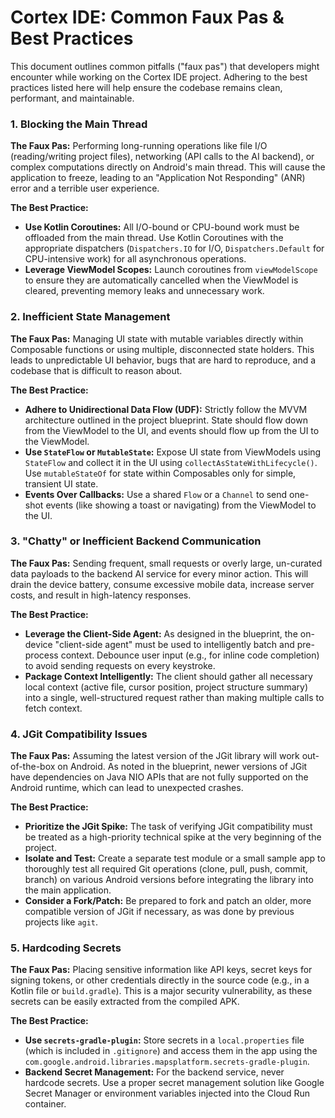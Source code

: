 # Cortex IDE: Common Faux Pas & Best Practices

This document outlines common pitfalls ("faux pas") that developers might encounter while working on the Cortex IDE project. Adhering to the best practices listed here will help ensure the codebase remains clean, performant, and maintainable.

### 1. Blocking the Main Thread
**The Faux Pas:** Performing long-running operations like file I/O (reading/writing project files), networking (API calls to the AI backend), or complex computations directly on Android's main thread. This will cause the application to freeze, leading to an "Application Not Responding" (ANR) error and a terrible user experience.

**The Best Practice:**
-   **Use Kotlin Coroutines:** All I/O-bound or CPU-bound work must be offloaded from the main thread. Use Kotlin Coroutines with the appropriate dispatchers (`Dispatchers.IO` for I/O, `Dispatchers.Default` for CPU-intensive work) for all asynchronous operations.
-   **Leverage ViewModel Scopes:** Launch coroutines from `viewModelScope` to ensure they are automatically cancelled when the ViewModel is cleared, preventing memory leaks and unnecessary work.

### 2. Inefficient State Management
**The Faux Pas:** Managing UI state with mutable variables directly within Composable functions or using multiple, disconnected state holders. This leads to unpredictable UI behavior, bugs that are hard to reproduce, and a codebase that is difficult to reason about.

**The Best Practice:**
-   **Adhere to Unidirectional Data Flow (UDF):** Strictly follow the MVVM architecture outlined in the project blueprint. State should flow down from the ViewModel to the UI, and events should flow up from the UI to the ViewModel.
-   **Use `StateFlow` or `MutableState`:** Expose UI state from ViewModels using `StateFlow` and collect it in the UI using `collectAsStateWithLifecycle()`. Use `mutableStateOf` for state within Composables only for simple, transient UI state.
-   **Events Over Callbacks:** Use a shared `Flow` or a `Channel` to send one-shot events (like showing a toast or navigating) from the ViewModel to the UI.

### 3. "Chatty" or Inefficient Backend Communication
**The Faux Pas:** Sending frequent, small requests or overly large, un-curated data payloads to the backend AI service for every minor action. This will drain the device battery, consume excessive mobile data, increase server costs, and result in high-latency responses.

**The Best Practice:**
-   **Leverage the Client-Side Agent:** As designed in the blueprint, the on-device "client-side agent" must be used to intelligently batch and pre-process context. Debounce user input (e.g., for inline code completion) to avoid sending requests on every keystroke.
-   **Package Context Intelligently:** The client should gather all necessary local context (active file, cursor position, project structure summary) into a single, well-structured request rather than making multiple calls to fetch context.

### 4. JGit Compatibility Issues
**The Faux Pas:** Assuming the latest version of the JGit library will work out-of-the-box on Android. As noted in the blueprint, newer versions of JGit have dependencies on Java NIO APIs that are not fully supported on the Android runtime, which can lead to unexpected crashes.

**The Best Practice:**
-   **Prioritize the JGit Spike:** The task of verifying JGit compatibility must be treated as a high-priority technical spike at the very beginning of the project.
-   **Isolate and Test:** Create a separate test module or a small sample app to thoroughly test all required Git operations (clone, pull, push, commit, branch) on various Android versions before integrating the library into the main application.
-   **Consider a Fork/Patch:** Be prepared to fork and patch an older, more compatible version of JGit if necessary, as was done by previous projects like `agit`.

### 5. Hardcoding Secrets
**The Faux Pas:** Placing sensitive information like API keys, secret keys for signing tokens, or other credentials directly in the source code (e.g., in a Kotlin file or `build.gradle`). This is a major security vulnerability, as these secrets can be easily extracted from the compiled APK.

**The Best Practice:**
-   **Use `secrets-gradle-plugin`:** Store secrets in a `local.properties` file (which is included in `.gitignore`) and access them in the app using the `com.google.android.libraries.mapsplatform.secrets-gradle-plugin`.
-   **Backend Secret Management:** For the backend service, never hardcode secrets. Use a proper secret management solution like Google Secret Manager or environment variables injected into the Cloud Run container.
